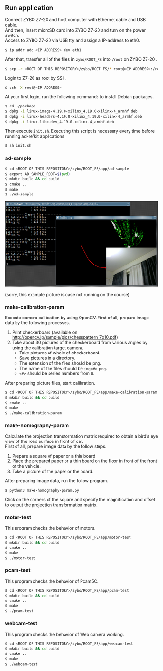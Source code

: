 ## Run application
Connect ZYBO Z7-20 and host computer with Ethernet cable and USB cable.\
And then, insert microSD card into ZYBO Z7-20 and turn on the power switch.\
Access to ZYBO Z7-20 via USB tty and assign a IP-address to eth0.

``` sh
$ ip addr add <IP ADDRESS> dev eth1
```

After that, transfer all of the files in `zybo/ROOT_FS` into `/root` on ZYBO Z7-20 .

``` sh
$ scp -r <ROOT OF THIS REPOSITORY>/zybo/ROOT_FS/* root@<IP ADDRESS>:/root
```

Login to Z7-20 as root by SSH.

``` sh
$ ssh -X root@<IP ADDRESS>
```

At your first login, run the following commands to install Debian packages.

``` sh
$ cd ~/package
$ dpkg -i linux-image-4.19.0-xilinx_4.19.0-xilinx-4_armhf.deb
$ dpkg -i linux-headers-4.19.0-xilinx_4.19.0-xilinx-4_armhf.deb
$ dpkg -i linux-libc-dev_4.19.0-xilinx-4_armhf.deb
```

Then execute `init.sh`.
Executing this script is necessary every time before running ad-refkit applications.

``` sh
$ sh init.sh
```

### ad-sample

``` sh
$ cd <ROOT OF THIS REPOSITORY>/zybo/ROOT_FS/app/ad-sample
$ export AD_SAMPLE_ROOT=$(pwd)
$ mkdir build && cd build
$ cmake ..
$ make
$ ./ad-sample
```

![ad-sample](./ad-sample.png "ad-sample")

(sorry, this example picture is case not running on the course)

### make-calibration-param

Execute camera calibration by using OpenCV.
First of all, prepare image data by the following processes.

1. Print checkerboard (available on http://opencv.jp/sample/pics/chesspattern_7x10.pdf)
2. Take about 30 pictures of the checkerboard from various angles by using the calibration target camera.
    - Take pictures of whole of checkerboard.
    - Save pictures in a directory.
    - The extension of the files should be png.
    - The name of the files should be `img<#>.png`.
    - `<#>` should be series numbers from `0`.

After preparing picture files, start calibration.

``` sh
$ cd <ROOT OF THIS REPOSITORY>/zybo/ROOT_FS/app/make-calibration-param
$ mkdir build && cd build
$ cmake ..
$ make
$ ./make-calibration-param
```

### make-homography-param
Calculate the projection transformation matrix required to obtain a bird's eye view of the road surface in front of car.\
First of all, prepare image data by the follow steps.

1. Prepare a square of paper or a thin board
2. Place the prepared paper or a thin board on the floor in front of the front of the vehicle.
3. Take a picture of the paper or the board.

After preparing image data, run the follow program.

``` sh
$ python3 make-homography-param.py
```

Click on the corners of the square and specify the magnification and offset to output the projection transformation matrix.

### motor-test
This program checks the behavior of motors.

``` sh
$ cd <ROOT OF THIS REPOSITORY>/zybo/ROOT_FS/app/motor-test
$ mkdir build && cd build
$ cmake ..
$ make
$ ./motor-test
```

### pcam-test
This program checks the behavior of Pcam5C.

``` sh
$ cd <ROOT OF THIS REPOSITORY>/zybo/ROOT_FS/app/pcam-test
$ mkdir build && cd build
$ cmake ..
$ make
$ ./pcam-test
```

### webcam-test
This program checks the behavior of Web camera working.

``` sh
$ cd <ROOT OF THIS REPOSITORY>/zybo/ROOT_FS/app/webcam-test
$ mkdir build && cd build
$ cmake ..
$ make
$ ./webcam-test
```
